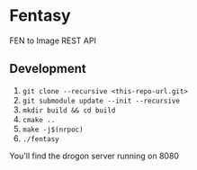 # Fentasy
FEN to Image REST API

## Development

1. `git clone --recursive <this-repo-url.git>`
2. `git submodule update --init --recursive`
3. `mkdir build && cd build`
4. `cmake ..`
5. `make -j$(nrpoc)`
6. `./fentasy`

You'll find the drogon server running on 8080